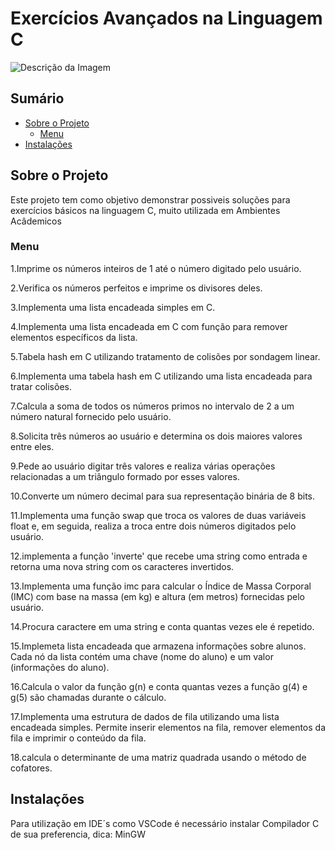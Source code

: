 # Exercícios Avançados na Linguagem C

![Descrição da Imagem](/images/c.png)

## Sumário

- [Sobre o Projeto](#sobre-o-projeto)
  - [Menu](#Menu)
- [Instalações](#instalacao)

## Sobre o Projeto

Este projeto tem como objetivo demonstrar possiveis soluções para exercícios básicos na linguagem C, muito utilizada em Ambientes Acâdemicos

### Menu

1.Imprime os números inteiros de 1 até o número digitado pelo usuário.

2.Verifica os números perfeitos e imprime os divisores deles.

3.Implementa uma lista encadeada simples em C.

4.Implementa uma lista encadeada em C com função para remover elementos específicos da lista.

5.Tabela hash em C utilizando tratamento de colisões por sondagem linear.

6.Implementa uma tabela hash em C utilizando uma lista encadeada para tratar colisões.

7.Calcula a soma de todos os números primos no intervalo de 2 a um número natural fornecido pelo usuário.

8.Solicita três números ao usuário e determina os dois maiores valores entre eles. 

9.Pede ao usuário digitar três valores e realiza várias operações relacionadas a um triângulo formado por esses valores.

10.Converte um número decimal para sua representação binária de 8 bits. 

11.Implementa uma função swap que troca os valores de duas variáveis float e, em seguida, realiza a troca entre dois números digitados pelo usuário.

12.implementa a função 'inverte' que recebe uma string como entrada e retorna uma nova string com os caracteres invertidos.

13.Implementa uma função imc para calcular o Índice de Massa Corporal (IMC) com base na massa (em kg) e altura (em metros) fornecidas pelo usuário.

14.Procura caractere em uma string e conta quantas vezes ele é repetido.

15.Implemeta lista encadeada que armazena informações sobre alunos. 
Cada nó da lista contém uma chave (nome do aluno) e um valor (informações do aluno).

16.Calcula o valor da função g(n) e conta quantas vezes a função g(4) e g(5) são chamadas durante o cálculo.

17.Implementa uma estrutura de dados de fila utilizando uma lista encadeada simples. 
Permite inserir elementos na fila, remover elementos da fila e imprimir o conteúdo da fila.

18.calcula o determinante de uma matriz quadrada usando o método de cofatores.

## Instalações

Para utilização em IDE´s como VSCode é necessário instalar Compilador C de sua preferencia, dica: MinGW





